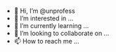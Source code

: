 - 👋 Hi, I’m @unprofess
- 👀 I’m interested in ...
- 🌱 I’m currently learning ...
- 💞️ I’m looking to collaborate on ...
- 📫 How to reach me ...

<!---
unprofess/unprofess is a ✨ special ✨ repository because its `README.md` (this file) appears on your GitHub profile.
You can click the Preview link to take a look at your changes.
--->
